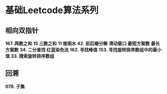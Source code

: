 # 基础Leetcode算法系列

## 相向双指针
**167. 两数之和**
**15 三数之和**
**11 接雨水**
**42. 前后缀分解**
**滑动窗口**
**最短方案数**
**最长方案数**
**34. 二分查找 红蓝染色法**
**162. 寻找峰值**
**153. 寻找旋转排序数组中的最小值**
**33. 搜索旋转排序数组**

## 回溯
**078. 子集**

